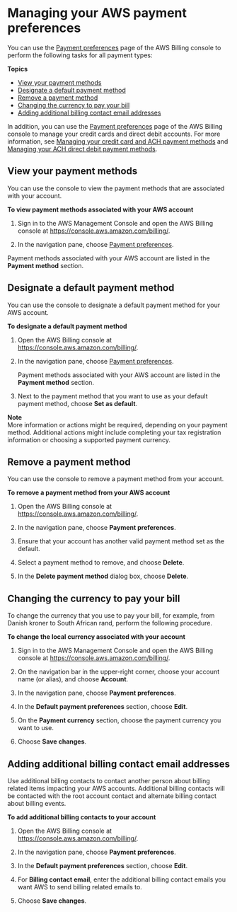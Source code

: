 # Managing your AWS payment preferences<a name="manage-payment-method"></a>

You can use the [Payment preferences](https://console.aws.amazon.com/billing/home#/paymentpreferences) page of the AWS Billing console to perform the following tasks for all payment types:

**Topics**
+ [View your payment methods](#manage-view-credit)
+ [Designate a default payment method](#manage-designate-default)
+ [Remove a payment method](#manage-remove-credit)
+ [Changing the currency to pay your bill](#manage-account-payment-change-currency)
+ [Adding additional billing contact email addresses](#manage-billing-contact-emails)

In addition, you can use the [Payment preferences](https://console.aws.amazon.com/billing/home#/paymentpreferences) page of the AWS Billing console to manage your credit cards and direct debit accounts\. For more information, see [Managing your credit card and ACH payment methods](manage-cc.md) and [Managing your ACH direct debit payment methods](manage-cc.md#manage-debit)\.

## View your payment methods<a name="manage-view-credit"></a>

You can use the console to view the payment methods that are associated with your account\.<a name="view-credit"></a>

**To view payment methods associated with your AWS account**

1. Sign in to the AWS Management Console and open the AWS Billing console at [https://console\.aws\.amazon\.com/billing/](https://console.aws.amazon.com/billing/)\.

1. In the navigation pane, choose [Payment preferences](https://console.aws.amazon.com/billing/home#/paymentpreferences)\. 

Payment methods associated with your AWS account are listed in the **Payment method** section\.

## Designate a default payment method<a name="manage-designate-default"></a>

You can use the console to designate a default payment method for your AWS account\.<a name="designate-default"></a>

**To designate a default payment method**

1. Open the AWS Billing console at [https://console\.aws\.amazon\.com/billing/](https://console.aws.amazon.com/billing/home?#/)\.

1. In the navigation pane, choose [Payment preferences](https://console.aws.amazon.com/billing/home#/paymentpreferences)\. 

   Payment methods associated with your AWS account are listed in the **Payment method** section\.

1. Next to the payment method that you want to use as your default payment method, choose **Set as default**\.

**Note**  
More information or actions might be required, depending on your payment method\. Additional actions might include completing your tax registration information or choosing a supported payment currency\.

## Remove a payment method<a name="manage-remove-credit"></a>

You can use the console to remove a payment method from your account\.<a name="remove-credit"></a>

**To remove a payment method from your AWS account**

1. Open the AWS Billing console at [https://console\.aws\.amazon\.com/billing/](https://console.aws.amazon.com/billing/home?#/)\.

1. In the navigation pane, choose **Payment preferences**\.

1. Ensure that your account has another valid payment method set as the default\.

1. Select a payment method to remove, and choose **Delete**\.

1. In the **Delete payment method** dialog box, choose **Delete**\.

## Changing the currency to pay your bill<a name="manage-account-payment-change-currency"></a>

To change the currency that you use to pay your bill, for example, from Danish kroner to South African rand, perform the following procedure\.<a name="local-currency"></a>

**To change the local currency associated with your account**

1. Sign in to the AWS Management Console and open the AWS Billing console at [https://console\.aws\.amazon\.com/billing/](https://console.aws.amazon.com/billing/)\.

1. On the navigation bar in the upper\-right corner, choose your account name \(or alias\), and choose **Account**\.

1. In the navigation pane, choose **Payment preferences**\.

1. In the **Default payment preferences** section, choose **Edit**\.

1. On the **Payment currency** section, choose the payment currency you want to use\.

1. Choose **Save changes**\.

## Adding additional billing contact email addresses<a name="manage-billing-contact-emails"></a>

Use additional billing contacts to contact another person about billing related items impacting your AWS accounts\. Additional billing contacts will be contacted with the root account contact and alternate billing contact about billing events\.<a name="local-currency"></a>

**To add additional billing contacts to your account**

1. Open the AWS Billing console at [https://console\.aws\.amazon\.com/billing/](https://console.aws.amazon.com/billing/home?#/)\.

1. In the navigation pane, choose **Payment preferences**\.

1. In the **Default payment preferences** section, choose **Edit**\.

1. For **Billing contact email**, enter the additional billing contact emails you want AWS to send billing related emails to\.

1. Choose **Save changes**\.